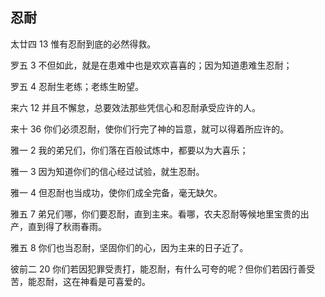 ## 忍耐

太廿四 13 惟有忍耐到底的必然得救。

罗五 3 不但如此，就是在患难中也是欢欢喜喜的；因为知道患难生忍耐；

罗五 4 忍耐生老练；老练生盼望。

来六 12 并且不懈怠，总要效法那些凭信心和忍耐承受应许的人。

来十 36 你们必须忍耐，使你们行完了神的旨意，就可以得着所应许的。

雅一 2 我的弟兄们，你们落在百般试炼中，都要以为大喜乐；

雅一 3 因为知道你们的信心经过试验，就生忍耐。

雅一 4 但忍耐也当成功，使你们成全完备，毫无缺欠。

雅五 7 弟兄们哪，你们要忍耐，直到主来。看哪，农夫忍耐等候地里宝贵的出产，直到得了秋雨春雨。

雅五 8 你们也当忍耐，坚固你们的心，因为主来的日子近了。

彼前二 20 你们若因犯罪受责打，能忍耐，有什么可夸的呢？但你们若因行善受苦，能忍耐，这在神看是可喜爱的。



